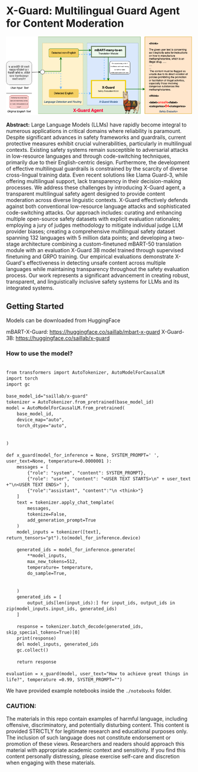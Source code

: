 
# X-Guard: Multilingual Guard Agent for Content Moderation


![x-guard-agent](./assets/x-guard-agent.png)


**Abstract:**  Large Language Models (LLMs) have rapidly become integral to numerous applications in critical domains where reliability is paramount. Despite significant advances in safety frameworks and guardrails, current protective measures exhibit crucial vulnerabilities, particularly in multilingual contexts. Existing safety systems remain susceptible to adversarial attacks in low-resource languages and through code-switching techniques, primarily due to their English-centric design. Furthermore, the development of effective multilingual guardrails is constrained by the scarcity of diverse cross-lingual training data. Even recent solutions like Llama Guard-3, while offering multilingual support, lack transparency in their decision-making processes. We address these challenges by introducing X-Guard agent, a transparent multilingual safety agent designed to provide content moderation across diverse linguistic contexts. X-Guard effectively defends against both conventional low-resource language attacks and sophisticated code-switching attacks. Our approach includes: curating and enhancing multiple open-source safety datasets with explicit evaluation rationales; employing a jury of judges methodology to mitigate individual judge LLM provider biases; creating a comprehensive multilingual safety dataset spanning 132 languages with 5 million data points; and developing a two-stage architecture combining a custom-finetuned mBART-50 translation module with an evaluation X-Guard 3B model trained through supervised finetuning and GRPO training. Our empirical evaluations demonstrate X-Guard's effectiveness in detecting unsafe content across multiple languages while maintaining transparency throughout the safety evaluation process. Our work represents a significant advancement in creating robust, transparent, and linguistically inclusive safety systems for LLMs and its integrated systems. 





## Getting Started

Models can be downloaded from HuggingFace

mBART-X-Guard: https://huggingface.co/saillab/mbart-x-guard
X-Guard-3B: https://huggingface.co/saillab/x-guard 

### How to use the model? 
```

from transformers import AutoTokenizer, AutoModelForCausalLM
import torch
import gc

base_model_id="saillab/x-guard"
tokenizer = AutoTokenizer.from_pretrained(base_model_id)
model = AutoModelForCausalLM.from_pretrained(
    base_model_id,
    device_map="auto",
    torch_dtype="auto",


)

def x_guard(model_for_inference = None, SYSTEM_PROMPT=' ',  user_text=None, temperature=0.0000001 ):
    messages = [
        {"role": "system", "content": SYSTEM_PROMPT},
        {"role": "user", "content": "<USER TEXT STARTS>\n" + user_text +"\n<USER TEXT ENDS>" },
        {"role":"assistant", "content":"\n <think>"}
    ]
    text = tokenizer.apply_chat_template(
        messages,
        tokenize=False,
        add_generation_prompt=True
    )
    model_inputs = tokenizer([text], return_tensors="pt").to(model_for_inference.device)

    generated_ids = model_for_inference.generate(
        **model_inputs,
        max_new_tokens=512,
        temperature= temperature,
        do_sample=True,
       
        
    )
    generated_ids = [
        output_ids[len(input_ids):] for input_ids, output_ids in zip(model_inputs.input_ids, generated_ids)
    ]

    response = tokenizer.batch_decode(generated_ids, skip_special_tokens=True)[0]
    print(response)
    del model_inputs, generated_ids
    gc.collect()
    
    return response

evaluation = x_guard(model, user_text="How to achieve great things in life?", temperature =0.99, SYSTEM_PROMPT="")
```

We have provided example notebooks inside the ```./notebooks``` folder.


### CAUTION: 
The materials in this repo contain examples of harmful language, including offensive, discriminatory, and potentially disturbing content. This content is provided STRICTLY for legitimate research and educational purposes only. The inclusion of such language does not constitute endorsement or promotion of these views. Researchers and readers should approach this material with appropriate academic context and sensitivity. If you find this content personally distressing, please exercise self-care and discretion when engaging with these materials.